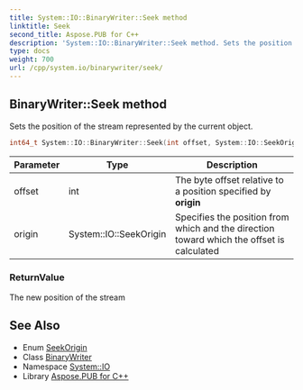 ```yaml
---
title: System::IO::BinaryWriter::Seek method
linktitle: Seek
second_title: Aspose.PUB for C++
description: 'System::IO::BinaryWriter::Seek method. Sets the position of the stream represented by the current object in C++.'
type: docs
weight: 700
url: /cpp/system.io/binarywriter/seek/
---
```

## BinaryWriter::Seek method


Sets the position of the stream represented by the current object.

```cpp
int64_t System::IO::BinaryWriter::Seek(int offset, System::IO::SeekOrigin origin=System::IO::SeekOrigin::Begin)
```


| Parameter | Type | Description |
| --- | --- | --- |
| offset | int | The byte offset relative to a position specified by **origin** |
| origin | System::IO::SeekOrigin | Specifies the position from which and the direction toward which the offset is calculated |

### ReturnValue

The new position of the stream

## See Also

* Enum [SeekOrigin](../../seekorigin/)
* Class [BinaryWriter](../)
* Namespace [System::IO](../../)
* Library [Aspose.PUB for C++](../../../)
